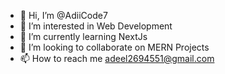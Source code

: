 - 👋 Hi, I’m @AdiiCode7
- 👀 I’m interested in Web Development
- 🌱 I’m currently learning NextJs
- 💞️ I’m looking to collaborate on MERN Projects
- 📫 How to reach me adeel2694551@gmail.com


